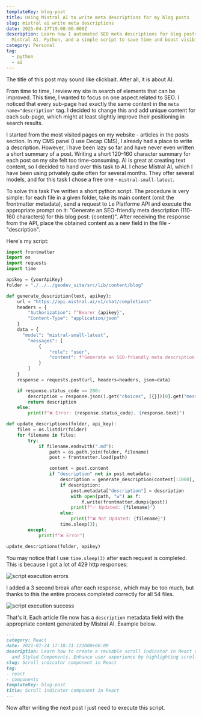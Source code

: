 ```yaml
---
templateKey: blog-post
title: Using Mistral AI to write meta descriptions for my blog posts
slug: mistral ai write meta descriptions
date: 2025-04-17T19:08:00.000Z
description: Learn how I automated SEO meta descriptions for blog posts using
  Mistral AI, Python, and a simple script to save time and boost visibility.
category: Personal
tag:
  - python
  - ai
---
```

The title of this post may sound like clickbait. After all, it is about AI.

From time to time, I review my site in search of elements that can be improved. This time, I wanted to focus on one aspect related to SEO. I noticed that every sub-page had exactly the same content in the `meta name="description"` tag. I decided to change this and add unique content for each sub-page, which might at least slightly improve their positioning in search results.

I started from the most visited pages on my website - articles in the posts section. In my CMS panel (I use Decap CMS), I already had a place to write a description. However, I have been lazy so far and have never even written a short summary of a post. Writing a short 120–160 character summary for each post on my site felt too time-consuming. AI is great at creating text content, so I decided to hand over this task to AI. I chose Mistral AI, which I have been using privately quite often for several months. They offer several models, and for this task I chose a free one - `mistral-small-latest`.

To solve this task I've written a short python script. The procedure is very simple: for each file in a given folder, take its main content (omit the frontmatter metadata), send a request to Le Platforme API and execute the appropriate prompt on it: "Generate an SEO-friendly meta description (110-160 characters) for this blog post: {content}". After receiving the response from the API, place the obtained content as a new field in the file - "description".

Here's my script:
```python
import frontmatter
import os
import requests
import time

apikey = {yourApiKey}
folder = "./../../geodev_site/src/lib/content/blog"

def generate_description(text, apikey):
    url = "https://api.mistral.ai/v1/chat/completions"
    headers = {
        "Authorization": f"Bearer {apikey}",
        "Content-Type": "application/json"
    }
    data = {
      "model": "mistral-small-latest",
        "messages": [
            {
                "role": "user",
                "content": f"Generate an SEO-friendly meta description (110-160 characters) for this blog post:\n\n{text}"
            }
        ]
    }
    response = requests.post(url, headers=headers, json=data)

    if response.status_code == 200:
        description = response.json().get("choices", [{}])[0].get("message", {}).get("content", "").strip()
        return description
    else:
        print(f"❌ Error: {response.status_code}, {response.text}")

def update_descriptions(folder, api_key):
    files = os.listdir(folder)
    for filename in files:
        try:
            if filename.endswith(".md"):
                path = os.path.join(folder, filename)
                post = frontmatter.load(path)

                content = post.content
                if "description" not in post.metadata:
                    description = generate_description(content[:1000], api_key)
                    if description:
                        post.metadata["description"] = description
                        with open(path, "w") as f:
                            f.write(frontmatter.dumps(post))
                        print(f"✅ Updated: {filename}")
                    else:
                        print(f"❌ Not Updated: {filename}")
                    time.sleep(3);
        except:
            print(f"❌ Error")

update_descriptions(folder, apikey)
```

You may notice that I use `time.sleep(3)` after each request is completed. This is because I got a lot of 429 http responses:

![script execution errors](/assets/script_error.png)

I added a 3 second break after each response,  which may be too much, but thanks to this the entire process completed correctly for all 54 files.

![script execution success](/assets/script_success.png)

That's it. Each article file now has a `description` metadata field with the appropriate content generated by Mistral AI. Example below.

```markdown
---
category: React
date: 2021-01-24 17:18:31.121000+00:00
description: Learn how to create a reusable scroll indicator in React using hooks
  and Styled Components. Enhance user experience by highlighting scrollable content.
slug: Scroll indicator component in React
tag:
- react
- components
templateKey: blog-post
title: Scroll indicator component in React
---
```

Now after writing the next post I just need to execute this script.
